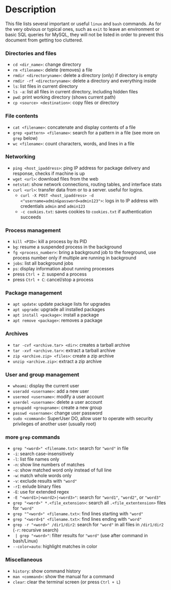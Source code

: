 # Description
This file lists several important or useful ```linux``` and ```bash``` commands. As for the very obvious or typical ones, such as ```exit``` to leave an environment or basic SQL queries for MySQL, they will not be listed in order to prevent this document from getting too cluttered.

### Directories and files
- ```cd <dir_name>```: change directory
- ```rm <filename>```: delete (removes) a file
- ```rmdir <directoryname>```: delete a directory (only) if directory is empty
- ```rmdir -rf <directoryname>```: delete a directory and everything inside
- ```ls```: list files in current directory
- ```ls -a```: list all files in current directory, including hidden files
- ```pwd```: print working directory (shows current path)
- ```cp <source> <destination>```: copy files or directory
### File contents
- ```cat <filename>```: concatenate and display contents of a file
- ```grep <pattern> <filename>```: search for a pattern in a file (see more on ```grep``` below)
- ```wc <filename>```: count characters, words, and lines in a file
### Networking
- ```ping <host_ipaddress>```: ping IP address for package delivery and response, checks if machine is up
- ```wget <url>```: download files from the web
- ```netstat```: show network connections, routing tables, and interface stats
- ```curl <url>```: transfer data from or to a server. useful for logins.
  - ```curl -X POST <host_ipaddress> -d <"username=admin&password=admin123">```: logs in to IP address with credentials ```admin``` and ```admin123```
  - ```-c cookies.txt```: saves cookies to ```cookies.txt``` if authentication succeeds
### Process management
- ```kill <PID>```: kill a process by its PID
- ```bg```: resume a suspended process in the background
- ```fg <process_number>```: bring a background job to the foreground, use process number only if multiple are running in background
- ```jobs```: list all background jobs
- ```ps```: display information about running processes
- press ```Ctrl + Z```: suspend a process
- press ```Ctrl + C```: cancel/stop a process
### Package management
- ```apt update```: update package lists for upgrades
- ```apt upgrade```: upgrade all installed packages
- ```apt install <package>```: install a package
- ```apt remove <package>```: removes a package
### Archives
- ```tar -cvf <archive.tar> <dir>```: creates a tarball archive
- ```tar -xvf <archive.tar>```: extract a tarball archive
- ```zip <archive.zip> <files>```: create a zip archive
- ```unzip <archive.zip>```: extract a zip archive
### User and group management
- ```whoami```: display the current user
- ```useradd <username>```: add a new user
- ```usermod <username>```: modify a user account
- ```userdel <username>```: delete a user account
- ```groupadd <groupname>```: create a new group
- ```passwd <username>```: change user password
- ```sudo <command>```: SuperUser DO, allow user to operate with security privileges of another user (usually root)
### more ```grep``` commands
- ```grep "<word>" <filename.txt>```: search for ```"word"``` in file
- ```-i```: search case-insensitively
- ```-l```: list file names only
- ```-n```: show line numbers of matches
- ```-o```: show matched word only instead of full line
- ```-w```: match whole words only
- ```-v```: exclude results with ```"word"```
- ```-rI```: exlude binary files
- ```-E```: use for extended regex
- ```-E "<word1>|<word2>|<word3>"```: search for ```"word1"```, ```"word2"```, or ```"word3"```
- ```grep "<word>" *.<file_extension>```: search all ```.<file_extentension>``` files for ```"word"```
- ```grep "^<word>" <filename.txt>```: find lines starting with ```"word"```
- ```grep "<word>$" <filename.txt>```: find lines ending with ```"word"```
- ```grep -r "<word>" /dir1/dir2```: search for ```"word"``` in all files in ```/dir1/dir2``` (```-r```: recursive search)
- ``` | grep "<word>"```: filter results for ```"word"``` (use after command in bash/Linux)
- ```--color=auto```: highlight matches in color
### Miscellaneous
- ```history```: show command history
- ```man <command>```: show the manual for a command
- ```clear```: clear the terminal screen (or press ```Ctrl + L```)
